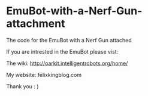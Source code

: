# EmuBot-with-a-Nerf-Gun-attachment
The code for the EmuBot with a Nerf Gun attached

If you are intrested in the EmuBot please vist:

The wiki: http://oarkit.intelligentrobots.org/home/

My website: felixkingblog.com

Thank you : )
